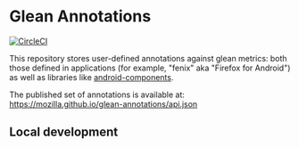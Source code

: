 # Glean Annotations

[![CircleCI](https://circleci.com/gh/mozilla/glean-annotations.svg?style=svg)](https://circleci.com/gh/mozilla/glean-annotations)

This repository stores user-defined annotations against glean metrics: both those defined in applications (for example, "fenix" aka "Firefox for Android") as well as libraries like [android-components].

The published set of annotations is available at: https://mozilla.github.io/glean-annotations/api.json

## Local development

[android-components]: https://github.com/mozilla-mobile/android-components
